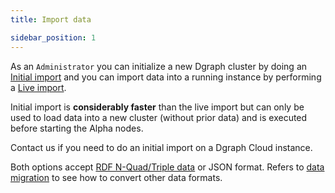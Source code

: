 ```yaml
---
title: Import data

sidebar_position: 1
---
```


As an `Administrator` you can initialize a new Dgraph cluster by doing an [Initial import](/docs/howto/importdata/bulk-loader) and you can import data into a running instance by performing a [Live import](/docs/howto/importdata/live-loader).


Initial import is **considerably faster** than the live import but can only be used to load data into a new cluster (without prior data) and is executed before starting the Alpha nodes.

 Contact us if you need to do an initial import on a Dgraph Cloud instance.


 Both options accept [RDF N-Quad/Triple
data](https://www.w3.org/TR/n-quads/) or JSON format. Refers to [data migration](/docs/about-data-migration) to see how to convert other data formats.
